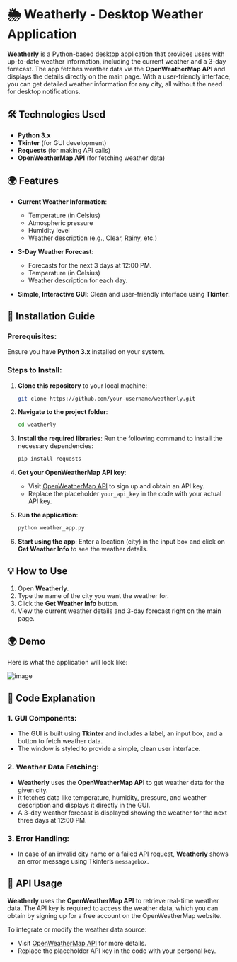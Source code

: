 # 🌦️ **Weatherly** - Desktop Weather Application

**Weatherly** is a Python-based desktop application that provides users with up-to-date weather information, including the current weather and a 3-day forecast. The app fetches weather data via the **OpenWeatherMap API** and displays the details directly on the main page. With a user-friendly interface, you can get detailed weather information for any city, all without the need for desktop notifications.

## 🛠️ **Technologies Used**
- **Python 3.x**
- **Tkinter** (for GUI development)
- **Requests** (for making API calls)
- **OpenWeatherMap API** (for fetching weather data)

## 🌍 **Features**
- **Current Weather Information**:
  - Temperature (in Celsius)
  - Atmospheric pressure
  - Humidity level
  - Weather description (e.g., Clear, Rainy, etc.)

- **3-Day Weather Forecast**:
  - Forecasts for the next 3 days at 12:00 PM.
  - Temperature (in Celsius)
  - Weather description for each day.

- **Simple, Interactive GUI**: Clean and user-friendly interface using **Tkinter**.

## 🚀 **Installation Guide**

### Prerequisites:
Ensure you have **Python 3.x** installed on your system.

### Steps to Install:

1. **Clone this repository** to your local machine:
   ```bash
   git clone https://github.com/your-username/weatherly.git
   ```

2. **Navigate to the project folder**:
   ```bash
   cd weatherly
   ```

3. **Install the required libraries**:
   Run the following command to install the necessary dependencies:
   ```bash
   pip install requests
   ```

4. **Get your OpenWeatherMap API key**:
   - Visit [OpenWeatherMap API](https://openweathermap.org/api) to sign up and obtain an API key.
   - Replace the placeholder `your_api_key` in the code with your actual API key.

5. **Run the application**:
   ```bash
   python weather_app.py
   ```

6. **Start using the app**:
   Enter a location (city) in the input box and click on **Get Weather Info** to see the weather details.

## 💡 **How to Use**

1. Open **Weatherly**.
2. Type the name of the city you want the weather for.
3. Click the **Get Weather Info** button.
4. View the current weather details and 3-day forecast right on the main page.

## 🌍 **Demo**

Here is what the application will look like:

![image](https://github.com/user-attachments/assets/216d435a-dce8-4f67-8e09-55d8c95bcf9e)


## 📄 **Code Explanation**

### 1. **GUI Components**:
   - The GUI is built using **Tkinter** and includes a label, an input box, and a button to fetch weather data.
   - The window is styled to provide a simple, clean user interface.

### 2. **Weather Data Fetching**:
   - **Weatherly** uses the **OpenWeatherMap API** to get weather data for the given city.
   - It fetches data like temperature, humidity, pressure, and weather description and displays it directly in the GUI.
   - A 3-day weather forecast is displayed showing the weather for the next three days at 12:00 PM.

### 3. **Error Handling**:
   - In case of an invalid city name or a failed API request, **Weatherly** shows an error message using Tkinter’s `messagebox`.

## 🌱 **API Usage**

**Weatherly** uses the **OpenWeatherMap API** to retrieve real-time weather data. The API key is required to access the weather data, which you can obtain by signing up for a free account on the OpenWeatherMap website.

To integrate or modify the weather data source:
- Visit [OpenWeatherMap API](https://openweathermap.org/api) for more details.
- Replace the placeholder API key in the code with your personal key.

